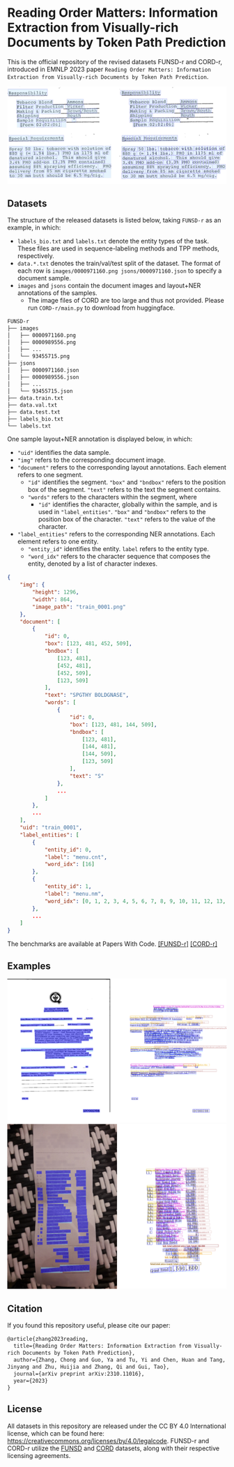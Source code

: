 # Reading Order Matters: Information Extraction from Visually-rich Documents by Token Path Prediction

This is the official repository of the revised datasets FUNSD-r and CORD-r, introduced in EMNLP 2023 paper `Reading Order Matters: Information Extraction from Visually-rich Documents by Token Path Prediction`. 

<div align=center>
<img src="imgs/cmp.png" title="A comparison of the original (left) and revised (right) layout annotation. ">
</div>

## Datasets

The structure of the released datasets is listed below, taking `FUNSD-r` as an example, in which:
* `labels_bio.txt` and `labels.txt` denote the entity types of the task. These files are used in sequence-labeling methods and TPP methods, respectively. 
* `data.*.txt` denotes the train/val/test split of the dataset. The format of each row is `images/0000971160.png jsons/0000971160.json` to specify a document sample. 
* `images` and `jsons` contain the document images and layout+NER annotations of the samples. 
  * The image files of CORD are too large and thus not provided. Please run `CORD-r/main.py` to download from huggingface. 

```
FUNSD-r
├── images
│   ├── 0000971160.png
│   ├── 0000989556.png
│   ├── ...
│   └── 93455715.png
├── jsons
│   ├── 0000971160.json
│   ├── 0000989556.json
│   ├── ...
│   └── 93455715.json
├── data.train.txt
├── data.val.txt
├── data.test.txt
├── labels_bio.txt
└── labels.txt
```

One sample layout+NER annotation is displayed below, in which:
* `"uid"` identifies the data sample. 
* `"img"` refers to the corresponding document image.
* `"document"` refers to the corresponding layout annotations. Each element refers to one segment.
  * `"id"` identifies the segment. `"box"` and `"bndbox"` refers to the position box of the segment. `"text"` refers to the text the segment contains.
  * `"words"` refers to the characters within the segment, where
    * `"id"` identifies the character, globally within the sample, and is used in `"label_entities"`. `"box"` and `"bndbox"` refers to the position box of the character. `"text"` refers to the value of the character.
* `"label_entities"` refers to the corresponding NER annotations. Each element refers to one entity.
  * `"entity_id"` identifies the entity. `label` refers to the entity type.
  * `"word_idx"` refers to the character sequence that composes the entity, denoted by a list of character indexes.

```json
{
    "img": {
        "height": 1296,
        "width": 864,
        "image_path": "train_0001.png"
    },
    "document": [
        {
            "id": 0,
            "box": [123, 481, 452, 509],
            "bndbox": [
                [123, 481],
                [452, 481],
                [452, 509],
                [123, 509]
            ],
            "text": "SPGTHY BOLDGNASE",
            "words": [
                {
                    "id": 0,
                    "box": [123, 481, 144, 509],
                    "bndbox": [
                        [123, 481],
                        [144, 481],
                        [144, 509],
                        [123, 509]
                    ],
                    "text": "S"
                },
                ...
            ]
        },
        ...
    ],
    "uid": "train_0001",
    "label_entities": [
        {
            "entity_id": 0,
            "label": "menu.cnt",
            "word_idx": [16]
        },
        {
            "entity_id": 1,
            "label": "menu.nm",
            "word_idx": [0, 1, 2, 3, 4, 5, 6, 7, 8, 9, 10, 11, 12, 13, 14, 15]
        },
        ...
    ]
}
```

The benchmarks are available at Papers With Code. [[FUNSD-r]](https://paperswithcode.com/dataset/funsd-r) [[CORD-r]](https://paperswithcode.com/dataset/cord-r)

## Examples

<div align=center>
<img src="imgs/funsd-r-0000971160.png" title="An example from FUNSD-r. ">
</div>

<div align=center>
<img src="imgs/cord-r-train_0000.png" title="An example from CORD-r. ">
</div>

## Citation

If you found this repository useful, please cite our paper:

```
@article{zhang2023reading,
  title={Reading Order Matters: Information Extraction from Visually-rich Documents by Token Path Prediction},
  author={Zhang, Chong and Guo, Ya and Tu, Yi and Chen, Huan and Tang, Jinyang and Zhu, Huijia and Zhang, Qi and Gui, Tao},
  journal={arXiv preprint arXiv:2310.11016},
  year={2023}
}
```


## License

All datasets in this repository are released under the CC BY 4.0 International license, which can be found here: https://creativecommons.org/licenses/by/4.0/legalcode. 
FUNSD-r and CORD-r utilize the [FUNSD](https://guillaumejaume.github.io/FUNSD/work/) and [CORD](https://huggingface.co/datasets/naver-clova-ix/cord-v2) datasets, along with their respective licensing agreements. 
